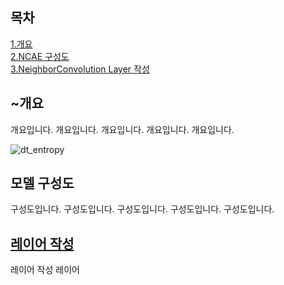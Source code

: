 
## 목차 </br>
[1.개요](#개요) </br>
[2.NCAE 구성도](#모델-구성도) </br>
[3.NeighborConvolution Layer 작성](#레이어-작성) </br>



## ~개요
개요입니다.
개요입니다.
개요입니다.
개요입니다.
개요입니다.

![dt_entropy](https://user-images.githubusercontent.com/92897860/143824620-48ad1bce-8029-477b-b7c2-b6ce1e426369.png)



## **모델 구성도**
구성도입니다.
구성도입니다.
구성도입니다.
구성도입니다.
구성도입니다.


## <u>레이어 작성</u>
레이어 작성
레이어 

